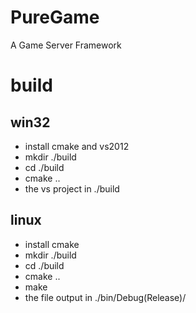 # PureGame
A Game Server Framework

# build


## win32

* install cmake and vs2012
* mkdir ./build
* cd ./build
* cmake ..
* the vs project in ./build

## linux

* install cmake
* mkdir ./build
* cd ./build
* cmake ..
* make
* the file output in ./bin/Debug(Release)/
